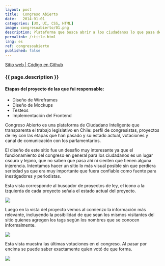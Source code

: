 ```yaml
---
layout: post
title:  Congreso Abierto
date:   2014-01-01
categories: [UX, UI, CSS, HTML]
image: congresoabierto/01.png
description: Plataforma que busca abrir a los ciudadanos lo que pasa dentro del congreso chileno.
permalink: /:title.html
lang: es
ref: congresoabierto
published: false
---
```

<p>
<a href="http://congresoabierto.cl/" target="_blank"><i class="fa fa-external-link-square" aria-hidden="true"></i> Sitio web | </a><a href="https://github.com/ciudadanointeligente/legislative" target="_blank"><i class="fa fa-github" aria-hidden="true"></i> Código en Github</a>
</p>

<h3>{{ page.description }}</h3>

<h4>Etapas del proyecto de las que fui responsable:</h4>
<ul class="linea list-unstyled">
  <li>Diseño de Wireframes</li>
  <li>Diseño de Mockups</li>
  <li>Testeos</li>
  <li>Implementación del Frontend</li>
</ul>

Congreso Abierto es una plataforma de Ciudadano Inteligente que transparenta el trabajo legislativo en Chile: perfil de congresistas, proyectos de ley con las etapas que han pasado y su estado actual, votaciones y canal de comunicación con los parlamentarios.

El diseño de este sitio fue un desafío muy interesante ya que el funcionamiento del congreso en general para los ciudadanos es un lugar oscuro y lejano, que no saben que pasa ahí ni sienten que tienen alguna injerencia. Intentamos hacer un sitio lo más visual posible sin que perdiera seriedad ya que era muy importante que fuera confiable como fuente para inestigadores y periodistas.

Esta vista corresponde al buscador de proyectos de ley, el ícono a la izquierda de cada proyecto señala el estado actual del proyecto.

<img src="{{ site.baseurl }}img/content/ca02.png" class="img-responsive">

Luego en la vista del proyecto vemos al comienzo la información más relevante, incluyendo la posibilidad de que sean los mismos visitantes del sitio quienes agregen los tags según los nombres que se conocen informalmente.

<img src="{{ site.baseurl }}img/content/ca01.png" class="img-responsive">

Esta vista muestra las últimas votaciones en el congreso. Al pasar por encima se puede saber exactamente quien votó de que forma.

<img src="{{ site.baseurl }}img/content/ca04.png" class="img-responsive">

